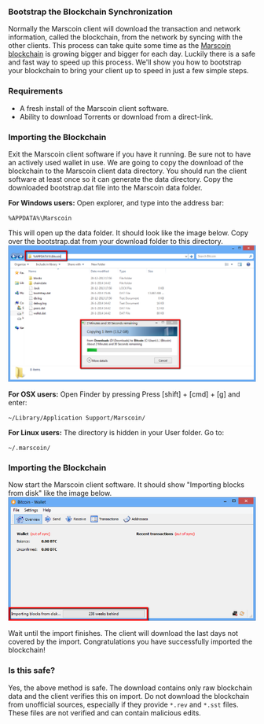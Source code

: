 ### Bootstrap the Blockchain Synchronization

Normally the Marscoin client will download the transaction and network information, called the blockchain, from the network by syncing with the other clients. This process can take quite some time as the [Marscoin blockchain](https://blockchain.info/charts/blocks-size) is growing bigger and bigger for each day. Luckily there is a safe and fast way to speed up this process. We'll show you how to bootstrap your blockchain to bring your client up to speed in just a few simple steps.

### Requirements

- A fresh install of the Marscoin client software.
- Ability to download Torrents or download from a direct-link.


### Importing the Blockchain
Exit the Marscoin client software if you have it running. Be sure not to have an actively used wallet in use. We are going to copy the download of the blockchain to the Marscoin client data directory. You should run the client software at least once so it can generate the data directory. Copy the downloaded bootstrap.dat file into the Marscoin data folder.

**For Windows users:**
Open explorer, and type into the address bar:

	%APPDATA%\Marscoin
    
This will open up the data folder. It should look like the image below. Copy over the bootstrap.dat from your download folder to this directory.
![Fig4](img/bootstrap4.png)

**For OSX users:**
Open Finder by pressing Press [shift] + [cmd] + [g] and enter:

	~/Library/Application Support/Marscoin/
    
**For Linux users:**
The directory is hidden in your User folder. Go to:

	~/.marscoin/
    
### Importing the Blockchain
Now start the Marscoin client software. It should show "Importing blocks from disk" like the image below. 
![Fig5](img/bootstrap5.png)

Wait until the import finishes. The client will download the last days not covered by the import. Congratulations you have successfully imported the blockchain!

### Is this safe?

Yes, the above method is safe. The download contains only raw blockchain data and the client verifies this on import. Do not download the blockchain from unofficial sources, especially if they provide `*.rev` and `*.sst` files. These files are not verified and can contain malicious edits.
